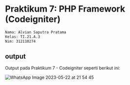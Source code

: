 # Praktikum 7: PHP Framework (Codeigniter)

```bash
Nama: Alvian Saputra Pratama
Kelas: TI.21.A.3
Nim: 312110274
```

## output

Output pada Praktikum 7 - Codeigniter seperti berikut ini:

![WhatsApp Image 2023-05-22 at 21 54 45](https://github.com/alviansaputrap/lab7/assets/127611058/0e597f2f-f3d5-4dfb-bb56-bcfe4de86ebb)

